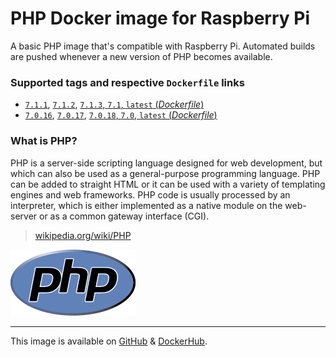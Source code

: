 # PHP Docker image for Raspberry Pi

A basic PHP image that's compatible with Raspberry Pi. Automated builds are pushed whenever a new version of PHP becomes available.

### Supported tags and respective `Dockerfile` links

- [`7.1.1`](https://github.com/wouterds/rpi-php/tree/7.1.1/Dockerfile), [`7.1.2`](https://github.com/wouterds/rpi-php/tree/7.1.2/Dockerfile), [`7.1.3`, `7.1`, `latest` (*Dockerfile*)](https://github.com/wouterds/rpi-php/tree/7.1.3/Dockerfile)
- [`7.0.16`](https://github.com/wouterds/rpi-php/tree/7.0.16/Dockerfile), [`7.0.17`](https://github.com/wouterds/rpi-php/tree/7.0.17/Dockerfile), [`7.0.18`, `7.0`, `latest` (*Dockerfile*)](https://github.com/wouterds/rpi-php/tree/7.0.18/Dockerfile)

### What is PHP?

PHP is a server-side scripting language designed for web development, but which can also be used as a general-purpose programming language. PHP can be added to straight HTML or it can be used with a variety of templating engines and web frameworks. PHP code is usually processed by an interpreter, which is either implemented as a native module on the web-server or as a common gateway interface (CGI).

> [wikipedia.org/wiki/PHP](http://en.wikipedia.org/wiki/PHP)

![logo](https://raw.githubusercontent.com/docker-library/docs/01c12653951b2fe592c1f93a13b4e289ada0e3a1/php/logo.png)

---

This image is available on [GitHub](https://github.com/wouterds/rpi-php) & [DockerHub](https://hub.docker.com/r/wouterds/rpi-php).
